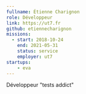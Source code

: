 ```yaml
---
fullname: Étienne Charignon
role: Développeur
link: https://ut7.fr
github: etiennecharignon
missions:
  - start: 2018-10-24
    end: 2021-05-31
    status: service
    employer: ut7
startups:
    - eva
---
```


Développeur "tests addict"
